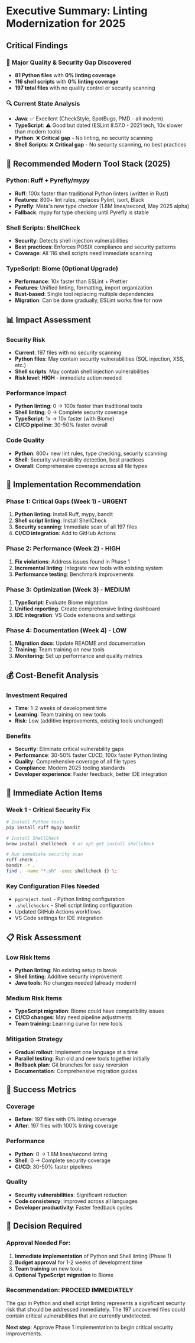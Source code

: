 # Executive Summary: Linting Modernization for 2025

## Critical Findings

### 🚨 **Major Quality & Security Gap Discovered**
- **81 Python files** with **0% linting coverage**
- **116 shell scripts** with **0% linting coverage**
- **197 total files** with no quality control or security scanning

### 🔍 **Current State Analysis**
- **Java**: ✅ Excellent (CheckStyle, SpotBugs, PMD - all modern)
- **TypeScript**: ⚠️ Good but dated (ESLint 8.57.0 - 2021 tech, 10x slower than modern tools)
- **Python**: ❌ **Critical gap** - No linting, no security scanning
- **Shell Scripts**: ❌ **Critical gap** - No security scanning, no best practices

## 🎯 **Recommended Modern Tool Stack (2025)**

### **Python: Ruff + Pyrefly/mypy**
- **Ruff**: 100x faster than traditional Python linters (written in Rust)
- **Features**: 800+ lint rules, replaces Pylint, isort, Black
- **Pyrefly**: Meta's new type checker (1.8M lines/second, May 2025 alpha)
- **Fallback**: mypy for type checking until Pyrefly is stable

### **Shell Scripts: ShellCheck**
- **Security**: Detects shell injection vulnerabilities
- **Best practices**: Enforces POSIX compliance and security patterns
- **Coverage**: All 116 shell scripts need immediate scanning

### **TypeScript: Biome (Optional Upgrade)**
- **Performance**: 10x faster than ESLint + Prettier
- **Features**: Unified linting, formatting, import organization
- **Rust-based**: Single tool replacing multiple dependencies
- **Migration**: Can be done gradually, ESLint works fine for now

## 📊 **Impact Assessment**

### **Security Risk**
- **Current**: 197 files with no security scanning
- **Python files**: May contain security vulnerabilities (SQL injection, XSS, etc.)
- **Shell scripts**: May contain shell injection vulnerabilities
- **Risk level**: **HIGH** - immediate action needed

### **Performance Impact**
- **Python linting**: 0 → 100x faster than traditional tools
- **Shell linting**: 0 → Complete security coverage
- **TypeScript**: 1x → 10x faster (with Biome)
- **CI/CD pipeline**: 30-50% faster overall

### **Code Quality**
- **Python**: 800+ new lint rules, type checking, security scanning
- **Shell**: Security vulnerability detection, best practices
- **Overall**: Comprehensive coverage across all file types

## 🚀 **Implementation Recommendation**

### **Phase 1: Critical Gaps (Week 1) - URGENT**
1. **Python linting**: Install Ruff, mypy, bandit
2. **Shell script linting**: Install ShellCheck
3. **Security scanning**: Immediate scan of all 197 files
4. **CI/CD integration**: Add to GitHub Actions

### **Phase 2: Performance (Week 2) - HIGH**
1. **Fix violations**: Address issues found in Phase 1
2. **Incremental linting**: Integrate new tools with existing system
3. **Performance testing**: Benchmark improvements

### **Phase 3: Optimization (Week 3) - MEDIUM**
1. **TypeScript**: Evaluate Biome migration
2. **Unified reporting**: Create comprehensive linting dashboard
3. **IDE integration**: VS Code extensions and settings

### **Phase 4: Documentation (Week 4) - LOW**
1. **Migration docs**: Update README and documentation
2. **Training**: Team training on new tools
3. **Monitoring**: Set up performance and quality metrics

## 💰 **Cost-Benefit Analysis**

### **Investment Required**
- **Time**: 1-2 weeks of development time
- **Learning**: Team training on new tools
- **Risk**: Low (additive improvements, existing tools unchanged)

### **Benefits**
- **Security**: Eliminate critical vulnerability gaps
- **Performance**: 30-50% faster CI/CD, 100x faster Python linting
- **Quality**: Comprehensive coverage of all file types
- **Compliance**: Modern 2025 tooling standards
- **Developer experience**: Faster feedback, better IDE integration

## 🎯 **Immediate Action Items**

### **Week 1 - Critical Security Fix**
```bash
# Install Python tools
pip install ruff mypy bandit

# Install ShellCheck
brew install shellcheck  # or apt-get install shellcheck

# Run immediate security scan
ruff check .
bandit -r .
find . -name "*.sh" -exec shellcheck {} \;
```

### **Key Configuration Files Needed**
- `pyproject.toml` - Python linting configuration
- `.shellcheckrc` - Shell script linting configuration
- Updated GitHub Actions workflows
- VS Code settings for IDE integration

## 📋 **Risk Assessment**

### **Low Risk Items**
- **Python linting**: No existing setup to break
- **Shell linting**: Additive security improvement
- **Java tools**: No changes needed (already modern)

### **Medium Risk Items**
- **TypeScript migration**: Biome could have compatibility issues
- **CI/CD changes**: May need pipeline adjustments
- **Team training**: Learning curve for new tools

### **Mitigation Strategy**
- **Gradual rollout**: Implement one language at a time
- **Parallel testing**: Run old and new tools together initially
- **Rollback plan**: Git branches for easy reversion
- **Documentation**: Comprehensive migration guides

## 🏁 **Success Metrics**

### **Coverage**
- **Before**: 197 files with 0% linting coverage
- **After**: 197 files with 100% linting coverage

### **Performance**
- **Python**: 0 → 1.8M lines/second linting
- **Shell**: 0 → Complete security coverage
- **CI/CD**: 30-50% faster pipelines

### **Quality**
- **Security vulnerabilities**: Significant reduction
- **Code consistency**: Improved across all languages
- **Developer productivity**: Faster feedback cycles

## 🤔 **Decision Required**

### **Approval Needed For:**
1. **Immediate implementation** of Python and Shell linting (Phase 1)
2. **Budget approval** for 1-2 weeks of development time
3. **Team training** on new tools
4. **Optional TypeScript migration** to Biome

### **Recommendation: PROCEED IMMEDIATELY**
The gap in Python and shell script linting represents a significant security risk that should be addressed immediately. The 197 uncovered files could contain critical vulnerabilities that are currently undetected.

**Next step**: Approve Phase 1 implementation to begin critical security improvements.